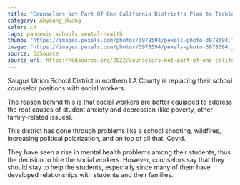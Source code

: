 ```yaml
---
title: "Counselors Not Part Of One California District's Plan to Tackle Student Mental Health"
category: Ahyoung_Hwang
color: c4
tags: pandemic schools mental-health
thumb: "https://images.pexels.com/photos/3978594/pexels-photo-3978594.jpeg?auto=compress&cs=tinysrgb&w=350"
image: "https://images.pexels.com/photos/3978594/pexels-photo-3978594.jpeg?auto=compress&cs=tinysrgb&w=600"
source: EdSource
source_url: https://edsource.org/2022/counselors-not-part-of-one-california-districts-plan-to-tackle-student-mental-health/672828
---
```


Saugus Union School District in northern LA County is replacing their school counselor positions with social workers.
<!--more-->

The reason behind this is that social workers are better equipped to address the root causes of student anxiety and depression (like poverty, other family-related issues).

This district has gone through problems like a school shooting, wildfires, increasing political polarization, and on top of all that, Covid.

They have seen a rise in mental health problems among their students, thus the decision to hire the social workers.
However, counselors say that they should stay to help the students, especially since many of them have developed relationships with students and their families.
